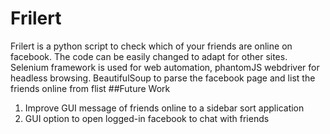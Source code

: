 # Frilert
Frilert is a python script to check which of your friends are online on facebook. The code can be easily changed to adapt for other sites.
Selenium framework is used for web automation, phantomJS webdriver for headless browsing. BeautifulSoup to parse the facebook page and list
the friends online from flist
##Future Work
1. Improve GUI message of friends online to a sidebar sort application
2. GUI option to open logged-in facebook to chat with friends
